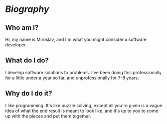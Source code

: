 # *Biography*

## Who am I?

Hi, my name is Miroslav, and I'm what you might consider a software developer.

## What do I do?

I develop software solutions to problems. I've been doing this professionally for a 
little under a year so far, and unprofessionally for 7-8 years.

## Why do I do it?

I like programming. It's like puzzle solving, except all you're given is a vague idea
of what the end result is meant to look like, and it's up to you to come up with the
pieces and put them together.